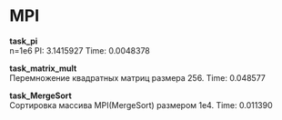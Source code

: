 # **MPI** 

**task_pi** \
n=1e6
PI: 3.1415927
Time: 0.0048378

**task_matrix_mult** \
Перемножение квадратных матриц размера 256.
Time: 0.048577

**task_MergeSort** \
Сортировка массива MPI(MergeSort) размером 1e4.
Time: 0.011390 